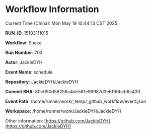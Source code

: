 # Workflow Information

Current Time (China): Mon May 19 10:44:13 CST 2025  

**RUN_ID**: 15103111015  

**Workflow**: Snake  

**Run Number**: 703  

**Actor**: JackieDYH  

**Event Name**: schedule  

**Repository**: JackieDYH/JackieDYH  

**Commit SHA**: 80c090d56258c4de561e96987d3e6f90bcb6c433  

**Event Path**: /home/runner/work/_temp/_github_workflow/event.json  

**Workspace**: /home/runner/work/JackieDYH/JackieDYH  

Other information: [https://github.com/JackieDYH](https://github.com/JackieDYH)
